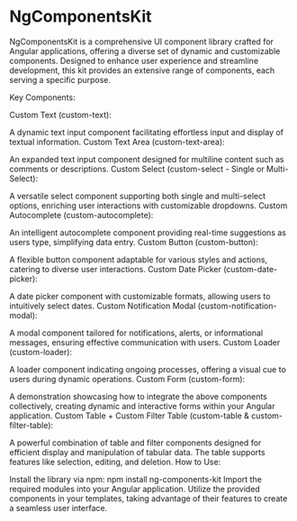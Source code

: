 # NgComponentsKit
NgComponentsKit is a comprehensive UI component library crafted for Angular applications, offering a diverse set of dynamic and customizable components. Designed to enhance user experience and streamline development, this kit provides an extensive range of components, each serving a specific purpose.

Key Components:

Custom Text (custom-text):

A dynamic text input component facilitating effortless input and display of textual information.
Custom Text Area (custom-text-area):

An expanded text input component designed for multiline content such as comments or descriptions.
Custom Select (custom-select - Single or Multi-Select):

A versatile select component supporting both single and multi-select options, enriching user interactions with customizable dropdowns.
Custom Autocomplete (custom-autocomplete):

An intelligent autocomplete component providing real-time suggestions as users type, simplifying data entry.
Custom Button (custom-button):

A flexible button component adaptable for various styles and actions, catering to diverse user interactions.
Custom Date Picker (custom-date-picker):

A date picker component with customizable formats, allowing users to intuitively select dates.
Custom Notification Modal (custom-notification-modal):

A modal component tailored for notifications, alerts, or informational messages, ensuring effective communication with users.
Custom Loader (custom-loader):

A loader component indicating ongoing processes, offering a visual cue to users during dynamic operations.
Custom Form (custom-form):

A demonstration showcasing how to integrate the above components collectively, creating dynamic and interactive forms within your Angular application.
Custom Table + Custom Filter Table (custom-table & custom-filter-table):

A powerful combination of table and filter components designed for efficient display and manipulation of tabular data. The table supports features like selection, editing, and deletion.
How to Use:

Install the library via npm: npm install ng-components-kit
Import the required modules into your Angular application.
Utilize the provided components in your templates, taking advantage of their features to create a seamless user interface.
